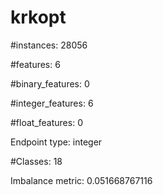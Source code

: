 # krkopt

#instances: 28056

#features: 6

  #binary_features: 0

  #integer_features: 6

  #float_features: 0

Endpoint type: integer

#Classes: 18

Imbalance metric: 0.051668767116

